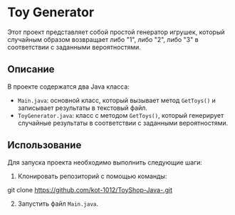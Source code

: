 # Toy Generator

Этот проект представляет собой простой генератор игрушек, который случайным образом возвращает либо "1", либо "2", либо "3" в соответствии с заданными вероятностями.

## Описание

В проекте содержатся два Java класса:
- `Main.java`: основной класс, который вызывает метод `GetToys()` и записывает результаты в текстовый файл.
- `ToyGenerator.java`: класс с методом `GetToys()`, который генерирует случайные результаты в соответствии с заданными вероятностями.

## Использование

Для запуска проекта необходимо выполнить следующие шаги:

1. Клонировать репозиторий с помощью команды:

git clone https://github.com/kot-1012/ToyShop-Java-.git

2. Запустить файл `Main.java`.

